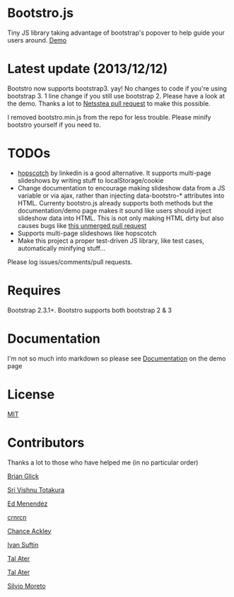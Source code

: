 Bootstro.js
========
Tiny JS library taking advantage of bootstrap's popover to help guide your users around. <a href='http://clu3.github.com/bootstro.js'>Demo</a>

Latest update (2013/12/12)
========
Bootstro now supports bootstrap3. yay! No changes to code if you're using bootstrap 3. 1 line change if you still use bootstrap 2. Please have a look at the demo. Thanks a lot to <a href='https://github.com/clu3/bootstro.js/pull/42'>Netsstea pull request</a> to make this possible.

I removed bootstro.min.js from the repo for less trouble. Please minify bootstro yourself if you need to.


TODOs 
========

 - <a href='http://linkedin.github.io/hopscotch/'>hopscotch<a/> by linkedin is a good alternative. It supports multi-page slideshows by writing stuff to localStorage/cookie
 - Change documentation to encourage making slideshow data from a JS variable or via ajax, rather than injecting data-bootstro-* attributes into HTML. Currenty bootstro.js already supports both methods but the documentation/demo page makes it sound like users should inject slideshow data into HTML. This is not only making HTML dirty but also causes bugs like <a href='https://github.com/clu3/bootstro.js/pull/24'>this unmerged pull request</a>
 - Supports multi-page slideshows like hopscotch
 - Make this project a proper test-driven JS library, like test cases, automatically minifying stuff...
 
Please log issues/comments/pull requests.

Requires
========
Bootstrap 2.3.1+. Bootstro supports both bootstrap 2 & 3

Documentation
========

I'm not so much into markdown so please see <a href='http://clu3.github.com/bootstro.js'>Documentation</a> on the demo page

License 
========
<a href='http://opensource.org/licenses/MIT'>MIT</a>

Contributors
========
Thanks a lot to those who have helped me (in no particular order)

   <a href='https://github.com/bglick'>Brian Glick</a>
   
   <a href='https://github.com/tsrivishnu'>Sri Vishnu Totakura</a>
   
   <a href='https://github.com/edmenendez'>Ed Menendez</a>
   
   <a href='https://github.com/crzrcn'>crnrcn</a>
   
   <a href='https://github.com/chackley'>Chance Ackley</a>
   
   <a href='https://github.com/isuftin'>Ivan Suftin</a>
   
   <a href='https://github.com/TalAter'>Tal Ater</a>
   
   <a href='https://github.com/TalAter'>Tal Ater</a>
   
   <a href='https://github.com/silviomoreto'>Silvio Moreto</a>

